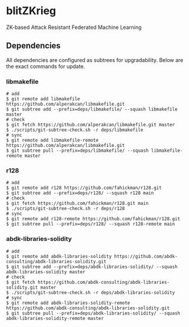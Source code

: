 # blitZKrieg
ZK-based Attack Resistant Federated Machine Learning

## Dependencies
All dependencies are configured as subtrees for upgradability. Below are the exact commands for update.

### libmakefile
```
# add
$ git remote add libmakefile https://github.com/alperakcan/libmakefile.git
$ git subtree add --prefix=deps/libmakefile/ --squash libmakefile master
# check
$ git fetch https://github.com/alperakcan/libmakefile.git master
$ ./scripts/git-subtree-check.sh -r deps/libmakefile
# sync
$ git remote add libmakefile-remote https://github.com/alperakcan/libmakefile.git
$ git subtree pull --prefix=deps/libmakefile/ --squash libmakefile-remote master
```

### r128
```
# add
$ git remote add r128 https://github.com/fahickman/r128.git
$ git subtree add --prefix=deps/r128/ --squash r128 main
# check
$ git fetch https://github.com/fahickman/r128.git main
$ ./scripts/git-subtree-check.sh -r deps/r128
# sync
$ git remote add r128-remote https://github.com/fahickman/r128.git
$ git subtree pull --prefix=deps/r128/ --squash r128-remote main
```

### abdk-libraries-solidity
```
# add
$ git remote add abdk-libraries-solidity https://github.com/abdk-consulting/abdk-libraries-solidity.git
$ git subtree add --prefix=deps/abdk-libraries-solidity/ --squash abdk-libraries-solidity master
# check
$ git fetch https://github.com/abdk-consulting/abdk-libraries-solidity.git master
$ ./scripts/git-subtree-check.sh -r deps/abdk-libraries-solidity
# sync
$ git remote add abdk-libraries-solidity-remote https://github.com/abdk-consulting/abdk-libraries-solidity.git
$ git subtree pull --prefix=deps/abdk-libraries-solidity/ --squash abdk-libraries-solidity-remote master
```
